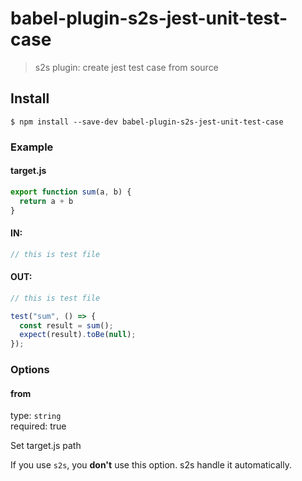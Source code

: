 # babel-plugin-s2s-jest-unit-test-case

> s2s plugin: create jest test case from source


## Install

```
$ npm install --save-dev babel-plugin-s2s-jest-unit-test-case
```

### Example

#### target.js

```js
export function sum(a, b) {
  return a + b
}
```

#### IN:

```js
// this is test file
```

#### OUT:

```js
// this is test file

test("sum", () => {
  const result = sum();
  expect(result).toBe(null);
});
```

### Options

#### from

type: `string` <br>
required: true

Set target.js path

If you use `s2s`, you **don't** use this option. s2s handle it automatically.
